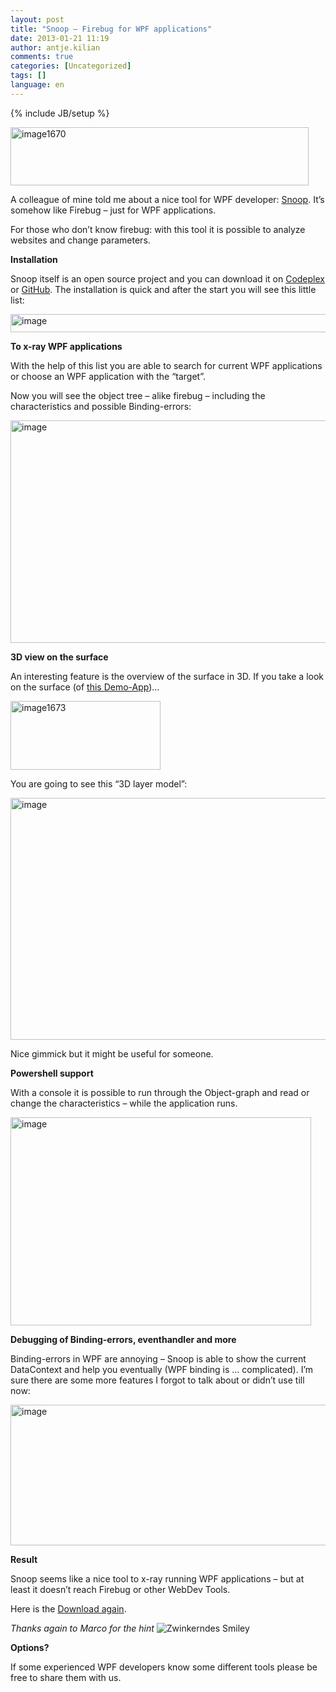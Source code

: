 ```yaml
---
layout: post
title: "Snoop – Firebug for WPF applications"
date: 2013-01-21 11:19
author: antje.kilian
comments: true
categories: [Uncategorized]
tags: []
language: en
---
```

{% include JB/setup %}
<p><a href="{{BASE_PATH}}/assets/wp-images-en/image1670.png"><img style="background-image: none; border-bottom: 0px; border-left: 0px; padding-left: 0px; padding-right: 0px; display: inline; border-top: 0px; border-right: 0px; padding-top: 0px" title="image1670" border="0" alt="image1670" src="{{BASE_PATH}}/assets/wp-images-en/image1670_thumb.png" width="477" height="93" /></a></p>  <p><b></b></p>  <p>A colleague of mine told me about a nice tool for WPF developer: <a href="http://snoopwpf.codeplex.com/">Snoop</a>. It’s somehow like Firebug – just for WPF applications. </p>  <p>For those who don’t know firebug: with this tool it is possible to analyze websites and change parameters.</p>  <p><b>Installation</b></p>  <p>Snoop itself is an open source project and you can download it on <a href="http://snoopwpf.codeplex.com/">Codeplex</a> or <a href="https://github.com/cplotts/snoopwpf/downloads">GitHub</a>. The installation is quick and after the start you will see this little list:</p>  <p><img title="image" border="0" alt="image" src="{{BASE_PATH}}/assets/wp-images-de/image_thumb829.png" width="554" height="29" /></p>  <p><b>To x-ray WPF applications </b></p>  <p><b></b></p>  <p>With the help of this list you are able to search for current WPF applications or choose an WPF application with the “target”.</p>  <p>Now you will see the object tree – alike firebug – including the characteristics and possible Binding-errors:</p>  <p><img title="image" border="0" alt="image" src="{{BASE_PATH}}/assets/wp-images-de/image_thumb830.png" width="575" height="356" /></p>  <p><b>3D view on the surface </b></p>  <p><b></b></p>  <p>An interesting feature is the overview of the surface in 3D. If you take a look on the surface (of <a href="http://fluent.codeplex.com/">this Demo-App</a>)…</p>  <p><a href="{{BASE_PATH}}/assets/wp-images-en/image1673.png"><img style="background-image: none; border-bottom: 0px; border-left: 0px; padding-left: 0px; padding-right: 0px; display: inline; border-top: 0px; border-right: 0px; padding-top: 0px" title="image1673" border="0" alt="image1673" src="{{BASE_PATH}}/assets/wp-images-en/image1673_thumb.png" width="240" height="110" /></a></p>  <p>You are going to see this “3D layer model”:</p>  <p><img style="background-image: none; border-bottom: 0px; border-left: 0px; padding-left: 0px; padding-right: 0px; border-top: 0px; border-right: 0px; padding-top: 0px" title="image" border="0" alt="image" src="{{BASE_PATH}}/assets/wp-images-de/image_thumb832.png" width="547" height="387" /></p>  <p>Nice gimmick but it might be useful for someone.</p>  <p><b>Powershell support</b></p>  <p><b></b></p>  <p>With a console it is possible to run through the Object-graph and read or change the characteristics – while the application runs.</p>  <p><img style="background-image: none; border-bottom: 0px; border-left: 0px; padding-left: 0px; padding-right: 0px; border-top: 0px; border-right: 0px; padding-top: 0px" title="image" border="0" alt="image" src="{{BASE_PATH}}/assets/wp-images-de/image_thumb833.png" width="481" height="333" /></p>  <p><b>Debugging of Binding-errors, eventhandler and more </b></p>  <p><b></b></p>  <p>Binding-errors in WPF are annoying – Snoop is able to show the current DataContext and help you eventually (WPF binding is … complicated). I’m sure there are some more features I forgot to talk about or didn’t use till now:</p>  <p><img title="image" border="0" alt="image" src="{{BASE_PATH}}/assets/wp-images-de/image_thumb834.png" width="545" height="225" /></p>  <p><b>Result</b></p>  <p>Snoop seems like a nice tool to x-ray running WPF applications – but at least it doesn’t reach Firebug or other WebDev Tools. </p>  <p>Here is the <a href="http://snoopwpf.codeplex.com/">Download again</a>.</p>  <p><em>Thanks again to Marco for the hint</em> <img style="border-bottom-style: none; border-left-style: none; border-top-style: none; border-right-style: none" class="wlEmoticon wlEmoticon-winkingsmile" alt="Zwinkerndes Smiley" src="{{BASE_PATH}}/assets/wp-images-en/wlEmoticon-winkingsmile50.png" /></p>  <p><b>Options?</b></p>  <p><b></b></p>  <p>If some experienced WPF developers know some different tools please be free to share them with us. </p>
